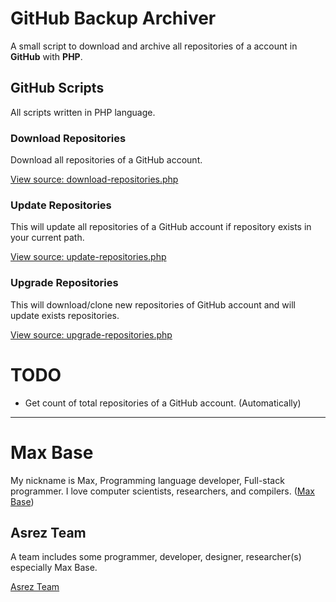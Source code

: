 # GitHub Backup Archiver

A small script to download and archive all repositories of a account in **GitHub** with **PHP**.

## GitHub Scripts

All scripts written in PHP language.

### Download Repositories

Download all repositories of a GitHub account.

[View source: download-repositories.php](download-repositories.php)

### Update Repositories

This will update all repositories of a GitHub account if repository exists in your current path.

[View source: update-repositories.php](update-repositories.php)

### Upgrade Repositories

This will download/clone new repositories of GitHub account and will update exists repositories.

[View source: upgrade-repositories.php](upgrade-repositories.php)

# TODO

- Get count of total repositories of a GitHub account. (Automatically)

---------

# Max Base

My nickname is Max, Programming language developer, Full-stack programmer. I love computer scientists, researchers, and compilers. ([Max Base](https://maxbase.org/))

## Asrez Team

A team includes some programmer, developer, designer, researcher(s) especially Max Base.

[Asrez Team](https://www.asrez.com/)
